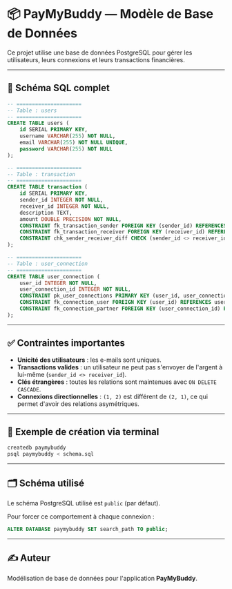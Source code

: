 # 📦 PayMyBuddy — Modèle de Base de Données

Ce projet utilise une base de données PostgreSQL pour gérer les utilisateurs, leurs connexions et leurs transactions financières.

---

## 📐 Schéma SQL complet

```sql
-- =====================
-- Table : users
-- =====================
CREATE TABLE users (
    id SERIAL PRIMARY KEY,
    username VARCHAR(255) NOT NULL,
    email VARCHAR(255) NOT NULL UNIQUE,
    password VARCHAR(255) NOT NULL
);

-- =====================
-- Table : transaction
-- =====================
CREATE TABLE transaction (
    id SERIAL PRIMARY KEY,
    sender_id INTEGER NOT NULL,
    receiver_id INTEGER NOT NULL,
    description TEXT,
    amount DOUBLE PRECISION NOT NULL,
    CONSTRAINT fk_transaction_sender FOREIGN KEY (sender_id) REFERENCES users(id) ON DELETE CASCADE,
    CONSTRAINT fk_transaction_receiver FOREIGN KEY (receiver_id) REFERENCES users(id) ON DELETE CASCADE,
    CONSTRAINT chk_sender_receiver_diff CHECK (sender_id <> receiver_id)
);

-- =====================
-- Table : user_connection
-- =====================
CREATE TABLE user_connection (
    user_id INTEGER NOT NULL,
    user_connection_id INTEGER NOT NULL,
    CONSTRAINT pk_user_connections PRIMARY KEY (user_id, user_connection_id),
    CONSTRAINT fk_connection_user FOREIGN KEY (user_id) REFERENCES users(id) ON DELETE CASCADE,
    CONSTRAINT fk_connection_partner FOREIGN KEY (user_connection_id) REFERENCES users(id) ON DELETE CASCADE
);
```

---

## ✅ Contraintes importantes

- **Unicité des utilisateurs** : les e-mails sont uniques.
- **Transactions valides** : un utilisateur ne peut pas s'envoyer de l'argent à lui-même (`sender_id <> receiver_id`).
- **Clés étrangères** : toutes les relations sont maintenues avec `ON DELETE CASCADE`.
- **Connexions directionnelles** : `(1, 2)` est différent de `(2, 1)`, ce qui permet d'avoir des relations asymétriques.

---

## 🧪 Exemple de création via terminal

```bash
createdb paymybuddy
psql paymybuddy < schema.sql
```

---

## 🗂️ Schéma utilisé

Le schéma PostgreSQL utilisé est `public` (par défaut).

Pour forcer ce comportement à chaque connexion :

```sql
ALTER DATABASE paymybuddy SET search_path TO public;
```

---

## ✍️ Auteur

Modélisation de base de données pour l'application **PayMyBuddy**.
